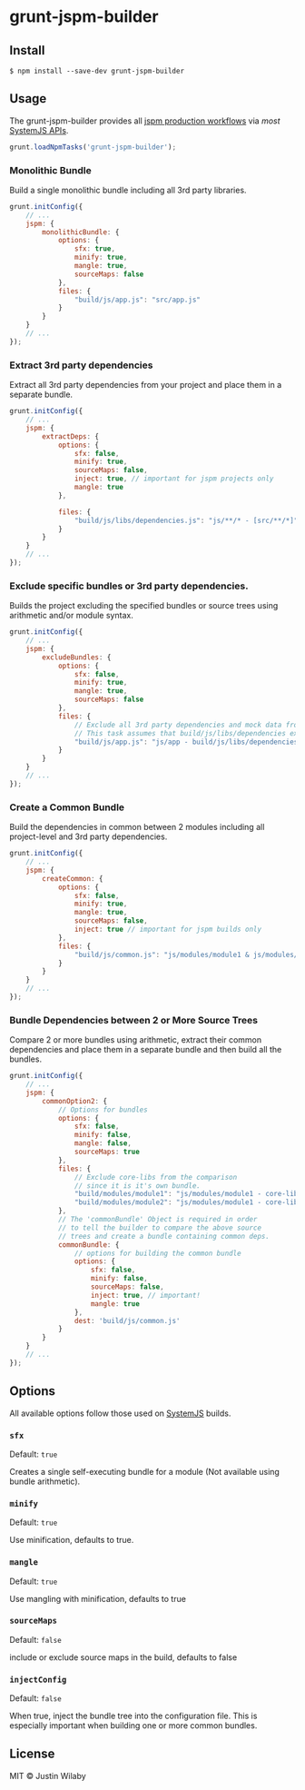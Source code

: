 # grunt-jspm-builder

## Install

```
$ npm install --save-dev grunt-jspm-builder
```

## Usage

The grunt-jspm-builder provides all [jspm production workflows](http://jspm.io/docs/production-workflows.html) via *most* [SystemJS APIs](https://github.com/systemjs/builder). 
```js
grunt.loadNpmTasks('grunt-jspm-builder');
```
### Monolithic Bundle
Build a single monolithic bundle including all 3rd party libraries.

```js
grunt.initConfig({
    // ...
	jspm: {
		monolithicBundle: {
            options: {
                sfx: true,
                minify: true,
                mangle: true,
                sourceMaps: false
            },
            files: {
                "build/js/app.js": "src/app.js"
            }
		}
    }
    // ...
});
```

### Extract 3rd party dependencies
Extract all 3rd party dependencies from your project and place them in a separate bundle.

```js
grunt.initConfig({
    // ...
    jspm: {
        extractDeps: {
            options: {
                sfx: false,
                minify: true,
                sourceMaps: false,
                inject: true, // important for jspm projects only
                mangle: true
            },

            files: {
                "build/js/libs/dependencies.js": "js/**/* - [src/**/*]"
            }
        }
    }
    // ...
});
```

### Exclude specific bundles or 3rd party dependencies.
Builds the project excluding the specified bundles or source trees using arithmetic and/or module syntax.

```js
grunt.initConfig({
    // ...
    jspm: {
        excludeBundles: {
            options: {
                sfx: false,
                minify: true,
                mangle: true,
                sourceMaps: false
            },
            files: {
                // Exclude all 3rd party dependencies and mock data from the build.
                // This task assumes that build/js/libs/dependencies exists 
                "build/js/app.js": "js/app - build/js/libs/dependencies - [js/mockData/**/*]"
            }
        }
    }
    // ...
});
```

### Create a Common Bundle
Build the dependencies in common between 2 modules including all project-level and 3rd party dependencies.

```js
grunt.initConfig({
    // ...
    jspm: {
        createCommon: {
            options: {
                sfx: false,
                minify: true,
                mangle: true,
                sourceMaps: false,
                inject: true // important for jspm builds only
            },
            files: {
                "build/js/common.js": "js/modules/module1 & js/modules/module2"
            }
        }
    }
    // ...
});
```

### Bundle Dependencies between 2 or More Source Trees
Compare 2 or more bundles using arithmetic, extract their common dependencies and place them in a separate bundle and then build all the bundles.  

```js
grunt.initConfig({
    // ...
    jspm: {
        commonOption2: {
            // Options for bundles
            options: {
                sfx: false,
                minify: false,
                mangle: false,
                sourceMaps: true
            },
            files: {
                // Exclude core-libs from the comparison
                // since it is it's own bundle.
                "build/modules/module1": "js/modules/module1 - core-libs",
                "build/modules/module2": "js/modules/module1 - core-libs"
            },
            // The 'commonBundle' Object is required in order
            // to tell the builder to compare the above source 
            // trees and create a bundle containing common deps.
            commonBundle: {
                // options for building the common bundle
                options: {
                    sfx: false,
                    minify: false,
                    sourceMaps: false,
                    inject: true, // important!
                    mangle: true
                },
                dest: 'build/js/common.js'
            }
        }
    }
    // ...
});
```

## Options

All available options follow those used on [SystemJS](https://github.com/systemjs/builder) builds.

### `sfx`

Default: `true`

Creates a single self-executing bundle for a module (Not available using bundle arithmetic).


### `minify`

Default: `true`

Use minification, defaults to true.


### `mangle`

Default: `true`

Use mangling with minification, defaults to true

### `sourceMaps`

Default: `false`

include or exclude source maps in the build, defaults to false

### `injectConfig`

Default: `false`

When true, inject the bundle tree into the configuration file.  This is especially important when building one or more common bundles.

## License

MIT © Justin Wilaby
